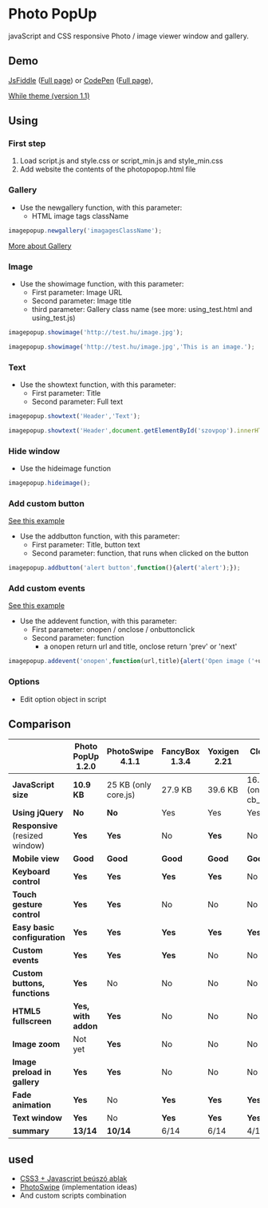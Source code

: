 # Photo PopUp
javaScript and CSS responsive Photo / image viewer window and gallery.

## Demo
[JsFiddle](https://jsfiddle.net/xyxuxbpm/99/) ([Full page](https://jsfiddle.net/xyxuxbpm/99/show/)) or [CodePen](http://codepen.io/vmarci21/pen/MKJOyY) ([Full page](http://codepen.io/vmarci21/full/MKJOyY/)), 

[While theme (version 1.1)](https://jsfiddle.net/xyxuxbpm/73/show/)


## Using
### First step
1. Load script.js and style.css or script_min.js and style_min.css
2. Add website the contents of the photopopop.html file

### Gallery
* Use the newgallery function, with this parameter:
  * HTML image tags className
```javascript
imagepopup.newgallery('imagagesClassName');
```
[More about Gallery](/vmarci21/PhotoPopUp/wiki/Image-gallery) 

### Image

* Use the showimage function, with this parameter:
  * First parameter: Image URL
  * Second parameter: Image title
  * third parameter: Gallery class name (see more: using_test.html and using_test.js)

```javascript
imagepopup.showimage('http://test.hu/image.jpg');
```

```javascript
imagepopup.showimage('http://test.hu/image.jpg','This is an image.');
```

### Text
* Use the showtext function, with this parameter:
  * First parameter: Title
  * Second parameter: Full text

```javascript
imagepopup.showtext('Header','Text');
```

```javascript
imagepopup.showtext('Header',document.getElementById('szovpop').innerHTML);
```

### Hide window
* Use the hideimage function

```javascript
imagepopup.hideimage();
```

### Add custom button
[See this example](https://jsfiddle.net/xyxuxbpm/91/)
* Use the addbutton function, with this parameter:
  * First parameter: Title, button text
  * Second parameter: function, that runs when clicked on the button

```javascript
imagepopup.addbutton('alert button',function(){alert('alert');});
```

### Add custom events
[See this example](https://jsfiddle.net/xyxuxbpm/92/)
* Use the addevent function, with this parameter:
  * First parameter: onopen / onclose / onbuttonclick
  * Second parameter: function
    * a onopen return url and title, onclose return 'prev' or 'next'

```javascript
imagepopup.addevent('onopen',function(url,title){alert('Open image ('+url+')');});
```

### Options
* Edit option object in script



## Comparison

|               | Photo PopUp 1.2.0 | PhotoSwipe 4.1.1 | FancyBox 1.3.4 | Yoxigen 2.21 | Clearbox 3.7 |
| ------------- | ------------- | ------------- | ------------- | ------------- | ------------- |
| **JavaScript size** | **10.9 KB**  | 25 KB (only core.js)  | 27.9 KB  |  39.6 KB | 16.1 KB (only cb_core.js) |
| **Using jQuery** | **No**  | **No**  | Yes  | Yes | Yes |
| **Responsive** (resized window) | **Yes**  | **Yes**  | No  | **Yes** | No |
| **Mobile view** | **Good**  | **Good**  | **Good**  | **Good** | **Good** |
| **Keyboard control** | **Yes**  | **Yes**  | **Yes**  | **Yes** | No |
| **Touch gesture control** | **Yes**  | **Yes**  | No  | No | No |
| **Easy basic configuration** | **Yes**  | **Yes**  | **Yes**  | **Yes** | **Yes** |
| **Custom events** | **Yes**  | **Yes**  | **Yes**  | No | No |
| **Custom buttons, functions** | **Yes**  | No  | No  | No | No |
| **HTML5 fullscreen** | **Yes, with addon**   | **Yes**  | No  | No | No |
| **Image zoom** | Not yet  | **Yes**  | No  | No | No |
| **Image preload in gallery** | **Yes**  | **Yes**  | No | No | No |
| **Fade animation** | **Yes**  | No  | **Yes** | **Yes** | **Yes** |
| **Text window** | **Yes**  | No  | **Yes** | **Yes** | **Yes** |
| **summary** | **13/14**  | **10/14**  | 6/14 | 6/14 | 4/14 |





## used
* [CSS3 + Javascript beúszó ablak](http://kovjonas.into.hu/cssablak.html)
* [PhotoSwipe](https://github.com/dimsemenov/photoswipe) (implementation ideas)
* And custom scripts combination
